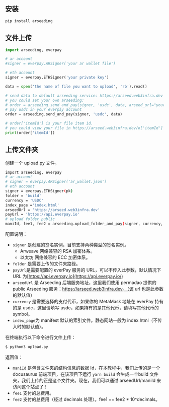 ## 安装

```python
pip install arseeding
```

## 文件上传
```python
import arseeding, everpay

# ar account
#signer = everpay.ARSigner('your ar wallet file')

# eth account 
signer = everpay.ETHSigner('your private key')

data = open('the name of file you want to upload', 'rb').read()

# send data to default arseeding service: https://arseed.web3infra.dev
# you could set your own arseeding:
# order = arseeding.send_and_pay(signer, 'usdc', data, arseed_url="your arseeding service url")
# pay usdc in your everpay account
order = arseeding.send_and_pay(signer, 'usdc', data)

# order['itemId'] is your file item id. 
# you could view your file in https://arseed.web3infra.dev/o['itemId'] or http://arweave.net/o['itemId']
print(order['itemId'])
```

## 上传文件夹

创建一个 upload.py 文件。

```bash
import arseeding, everpay
# ar account
# signer = everpay.ARSigner('ar_wallet.json')
# eth account
signer = everpay.ETHSigner(pk)
folder = 'build'
currency = 'USDC'
index_page ='index.html'
arseedUrl = 'https://arseed.web3infra.dev'
payUrl = 'https://api.everpay.io'
# upload folder public
maniId, fee1, fee2 = arseeding.upload_folder_and_pay(signer, currency, folder, index_page,arseedUrl,payUrl,slient=False)
```

配置说明：

- `signer` 是创建的签名实例，目前支持两种类型的签名实例。
    - Arweave 网络兼容的 RSA 加密体系。
    - 以太坊 网络兼容的 ECC 加密体系。
- `folder` 是需要上传的文件夹路径。
- `payUrl`是需要配置的 everPay 服务的 URL，可以不传入此参数，默认情况下 URL 为[https://api.everpay.io](https://api.everpay.io/)
- `arseedUrl` 是 Arseeding 后端服务地址，这里我们使用 permadao 提供的 public  Arseeding 服务：https://arseed.web3infra.dev。（该 url 也是此参数的默认值）
- `currency` 是需要选择的支付代币，如果你的 MetaMask 地址在 everPay 持有的是 usdc，这里请填写 usdc，如果持有的是其他代币，请填写其他代币的 symbol。
- `index_page`为 manifest 默认的索引文件。静态网站一般为 index.html（不传入时的默认值）。

在终端执行以下命令进行文件上传：

```bash
$ python3 upload.py
```

返回值：

- `maniId` 是包含文件夹的结构信息的数据 Id，在本教程中，我们上传的是一个 docusaurus 前端项目，在该项目下运行 `yarn build` 会生成一个build 文件夹，我们上传的正是这个文件夹。现在，我们可以通过 arseedUrl/maniId 来访问这个站点了！
- `fee1` 支付的总费用。
- `fee2` 支付的总费用（经过 decimals 处理）。fee1 == fee2 * 10^decimals。